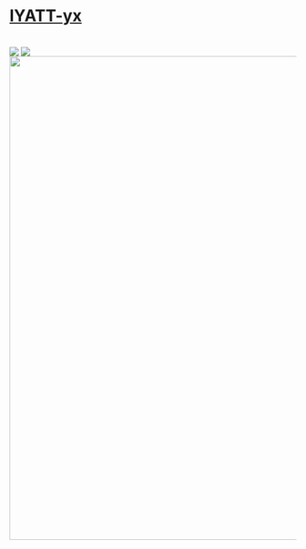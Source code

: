 <a href="https://iyatt.com/"><h1>IYATT-yx</h1></a>  
[<img src="https://github-readme-stats.vercel.app/api?username=IYATT-yx&hide_title=true&show_icons=true" align="center"/>](https://github.com/anuraghazra/github-readme-stats)
[<img src="https://github-readme-stats.vercel.app/api/top-langs/?username=IYATT-yx&layout=compact" align="center"/>](https://github.com/anuraghazra/github-readme-stats)
[<img src="https://github-readme-stats.vercel.app/?username=IYATT-yx&column=7&no-frame=true" width="850px" align="center"/>](https://github.com/ryo-ma/github-profile-trophy)
